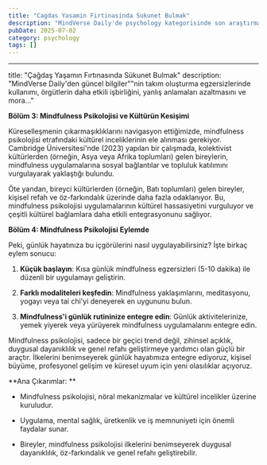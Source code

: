 ```yaml
---
title: "Cagdas Yasamin Firtinasinda Sukunet Bulmak"
description: "MindVerse Daily'de psychology kategorisinde son araştırma ve içgörüler keşfedin."
pubDate: 2025-07-02
category: psychology
tags: []
---
```


---
title: "Çağdaş Yaşamın Fırtınasında Sükunet Bulmak"
description: "MindVerse Daily'den güncel bilgiler""nin takım oluşturma egzersizlerinde kullanımı, örgütlerin daha etkili işbirliğini, yanlış anlamaları azaltmasını ve mora..."

**Bölüm 3: Mindfulness Psikolojisi ve Kültürün Kesişimi**

Küreselleşmenin çıkarmaşıklıklarını navigasyon ettiğimizde, mindfulness psikolojisi etrafındaki kültürel inceliklerinin ele alınması gerekiyor. Cambridge Üniversitesi'nde (2023) yapılan bir çalışmada, kolektivist kültürlerden (örneğin, Asya veya Afrika toplumları) gelen bireylerin, mindfulness uygulamalarına sosyal bağlantılar ve topluluk katılımını vurgulayarak yaklaştığı bulundu.

Öte yandan, bireyci kültürlerden (örneğin, Batı toplumları) gelen bireyler, kişisel refah ve öz-farkındalık üzerinde daha fazla odaklanıyor. Bu, mindfulness psikolojisi uygulamalarının kültürel hassasiyetini vurguluyor ve çeşitli kültürel bağlamlara daha etkili entegrasyonunu sağlıyor.

**Bölüm 4: Mindfulness Psikolojisi Eylemde**

Peki, günlük hayatınıza bu içgörülerini nasıl uygulayabilirsiniz? İşte birkaç eylem sonucu: 

1. **Küçük başlayın**: Kısa günlük mindfulness egzersizleri (5-10 dakika) ile düzenli bir uygulamayı geliştirin.

2. **Farklı modaliteleri keşfedin**: Mindfulness yaklaşımlarını, meditasyonu, yogayı veya tai chi'yi deneyerek en uygununu bulun.

3. **Mindfulness'i günlük rutininize entegre edin**: Günlük aktivitelerinize, yemek yiyerek veya yürüyerek mindfulness uygulamalarını entegre edin.

Mindfulness psikolojisi, sadece bir geçici trend değil, zihinsel açıklık, duygusal dayanıklılık ve genel refahı geliştirmeye yardımcı olan güçlü bir araçtır. İlkelerini benimseyerek günlük hayatımıza entegre ediyoruz, kişisel büyüme, profesyonel gelişim ve küresel uyum için yeni olasılıklar açıyoruz.

**Ana Çıkarımlar: **

* Mindfulness psikolojisi, nöral mekanizmalar ve kültürel incelikler üzerine kuruludur.

* Uygulama, mental sağlık, üretkenlik ve iş memnuniyeti için önemli faydalar sunar.

* Bireyler, mindfulness psikolojisi ilkelerini benimseyerek duygusal dayanıklılık, öz-farkındalık ve genel refahı geliştirebilir.